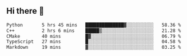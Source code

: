## Hi there 👋

 <!--START_SECTION:waka-->

```txt
Python       5 hrs 45 mins   ██████████████▓░░░░░░░░░░   58.36 %
C++          2 hrs 6 mins    █████▒░░░░░░░░░░░░░░░░░░░   21.28 %
CMake        40 mins         █▓░░░░░░░░░░░░░░░░░░░░░░░   06.79 %
TypeScript   27 mins         █░░░░░░░░░░░░░░░░░░░░░░░░   04.58 %
Markdown     19 mins         ▓░░░░░░░░░░░░░░░░░░░░░░░░   03.25 %
```

<!--END_SECTION:waka-->

<!--
**ValentinRapp/ValentinRapp** is a ✨ _special_ ✨ repository because its `README.md` (this file) appears on your GitHub profile.

Here are some ideas to get you started:

- 🔭 I’m currently working on ...
- 🌱 I’m currently learning ...
- 👯 I’m looking to collaborate on ...
- 🤔 I’m looking for help with ...
- 💬 Ask me about ...
- 📫 How to reach me: ...
- 😄 Pronouns: ...
- ⚡ Fun fact: ...
-->
